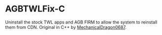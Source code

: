 AGBTWLFix-C
============================
Uninstall the stock TWL apps and AGB FIRM to allow the system to reinstall them from CDN. Original in C++ by [MechanicalDragon0687](https://github.com/MechanicalDragon0687/TWLFix-CFW).
